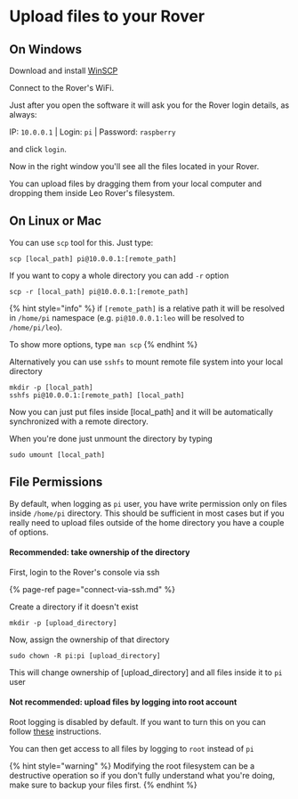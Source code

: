 # Upload files to your Rover

## On Windows

Download and install [WinSCP](https://winscp.net/eng/download.php)

Connect to the Rover's WiFi.

Just after you open the software it will ask you for the Rover login details, as always:

IP: `10.0.0.1` \| Login: `pi` \| Password: `raspberry`

and click `login`.

Now in the right window you'll see all the files located in your Rover.

You can upload files by dragging them from your local computer and dropping them inside Leo Rover's filesystem.

## On Linux or Mac

You can use `scp` tool for this. Just type:

```text
scp [local_path] pi@10.0.0.1:[remote_path]
```

If you want to copy a whole directory you can add `-r` option

```text
scp -r [local_path] pi@10.0.0.1:[remote_path]
```

{% hint style="info" %}
if `[remote_path]` is a relative path it will be resolved in `/home/pi` namespace \(e.g. `pi@10.0.0.1:leo` will be resolved to `/home/pi/leo`\). 

To show more options, type `man scp` 
{% endhint %}

Alternatively you can use `sshfs` to mount remote file system into your local directory

```text
mkdir -p [local_path]
sshfs pi@10.0.0.1:[remote_path] [local_path]
```

Now you can just put files inside \[local\_path\] and it will be automatically synchronized with a remote directory.

When you're done just unmount the directory by typing

```text
sudo umount [local_path]
```

## File Permissions

By default, when logging as `pi` user, you have write permission only on files inside `/home/pi` directory. This should be sufficient in most cases but if you really need to upload files outside of the home directory you have a couple of options.

#### Recommended: take ownership of the directory

First, login to the Rover's console via ssh

{% page-ref page="connect-via-ssh.md" %}

Create a directory if it doesn't exist

```text
mkdir -p [upload_directory]
```

Now, assign the ownership of that directory

```text
sudo chown -R pi:pi [upload_directory]
```

This will change ownership of \[upload\_directory\] and all files inside it to `pi` user

#### Not recommended: upload files by logging into root account

Root logging is disabled by default. If you want to turn this on you can follow [these](https://raspberrypi.stackexchange.com/a/48061) instructions. 

You can then get access to all files by logging to `root` instead of `pi`

{% hint style="warning" %}
Modifying the root filesystem can be a destructive operation so if you don't fully understand what you're doing, make sure to backup your files first.
{% endhint %}

